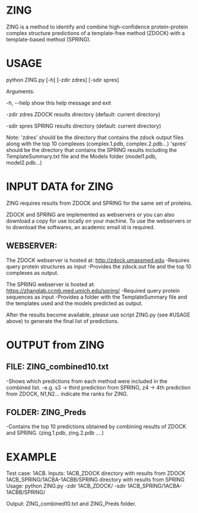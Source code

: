# ZING
ZING is a method to identify and combine high-confidence protein-protein complex structure predictions of a template-free method (ZDOCK) with a template-based method (SPRING). 

# USAGE
python ZING.py [-h] [-zdir zdres] [-sdir spres]

Arguments:

  -h, --help   show this help message and exit
  
  -zdir zdres  ZDOCK results directory (default: current directory)
  
  -sdir spres  SPRING results directory (default: current directory)

Note: 
'zdres' should be the directory that contains the zdock output files along with the top 10 complexes (complex.1.pdb, complex.2.pdb...)
'spres' should be the directory that contains the SPRING results including the TemplateSummary.txt file and the Models folder (model1.pdb, model2.pdb...) 


# INPUT DATA for ZING
ZING requires results from ZDOCK and SPRING for the same set of proteins. 

ZDOCK and SPRING are implemented as webservers or you can also download a copy for use locally on your machine. 
To use the webservers or to download the softwares, an academic email id is required. 

## WEBSERVER:
The ZDOCK webserver is hosted at:
http://zdock.umassmed.edu
-Requires query protein structures as input 
-Provides the zdock.out file and the top 10 complexes as output. 

The SPRING webserver is hosted at:
https://zhanglab.ccmb.med.umich.edu/spring/
-Required query protein sequences as input
-Provides a folder with the TemplateSummary file and the templates used and the models predicted as output. 

After the results become available, please use script ZING.py (see #USAGE above) to generate the final list of predictions. 


# OUTPUT from ZING
## FILE: ZING_combined10.txt
-Shows which predictions from each method were included in the combined list. 
-e.g. s3 -> third prediction from SPRING, z4 -> 4th prediction from ZDOCK, N1,N2... indicate the ranks for ZING. 

## FOLDER: ZING_Preds
-Contains the top 10 predictions obtained by combining results of ZDOCK and SPRING. (zing.1.pdb, zing.2.pdb ....) 

# EXAMPLE
Test case: 1ACB. 
Inputs: 1ACB_ZDOCK directory with results from ZDOCK
	1ACB_SPRING/1ACBA-1ACBB/SPRING  directory with results from SPRING
Usage:
python ZING.py -zdir 1ACB_ZDOCK/ -sdir 1ACB_SPRING/1ACBA-1ACBB/SPRING/

Output: ZING_combined10.txt and ZING_Preds folder. 

